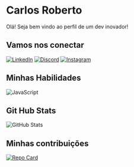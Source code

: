 # Carlos Roberto
Olá! Seja bem vindo ao perfil de um dev inovador!

## Vamos nos conectar
[![LinkedIn](https://img.shields.io/badge/LinkedIn-000?style=for-the-badge&logo=linkedin&logoColor=fff)](https://www.linkedin.com/in/cramancio/)
[![Discord](https://img.shields.io/badge/Discord-000?style=for-the-badge&logo=discord&logoColor=fff)](https://www.discord.com/in/cramancio/)
[![Instagram](https://img.shields.io/badge/Instagram-000?style=for-the-badge&logo=instagram&logoColor=fff)](https://www.instagram.com/devcramancio/)

## Minhas Habilidades
![JavaScript](https://img.shields.io/badge/JavaScript-000?style=for-the-badge&logo=javascript)


## Git Hub Stats
![GitHub Stats](https://github-readme-stats.vercel.app/api?username=cramancio&theme=transparent&bg_color=000&border_color=30A3DC&show_icons=true&icon_color=30A3DC&title_color=fff&text_color=fff&hide_title=true)
## Minhas contribuições
[![Repo Card](https://github-readme-stats.vercel.app/api/pin/?username=cramancio&repo=dio-lab-open-source&bg_color=000&border_color=30A3DC&show_icons=true&icon_color=30A3DC&title_color=fff&text_color=fff)](https://github.com/cramancio/dio-lab-open-source)
